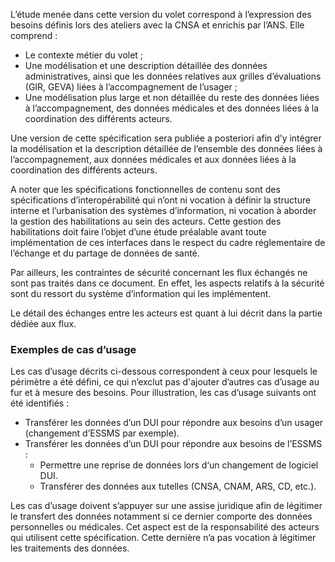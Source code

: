 L’étude menée dans cette version du volet correspond à l’expression des besoins définis lors des ateliers avec la CNSA et enrichis par l’ANS. Elle comprend :
* Le contexte métier du volet ;
* Une modélisation et une description détaillée des données administratives, ainsi que les données relatives aux grilles d’évaluations (GIR, GEVA) liées à l’accompagnement de l’usager ;
* Une modélisation plus large et non détaillée du reste des données liées à l’accompagnement, des données médicales et des données liées à la coordination des différents acteurs.

Une version de cette spécification sera publiée a posteriori afin d’y intégrer la modélisation et la description détaillée de l’ensemble des données liées à l’accompagnement, aux données médicales et aux données liées à la coordination des différents acteurs.

A noter que les spécifications fonctionnelles de contenu sont des spécifications d’interopérabilité qui n’ont ni vocation à définir la structure interne et l’urbanisation des systèmes d’information, ni vocation à aborder la gestion des habilitations au sein des acteurs. Cette gestion des habilitations doit faire l’objet d’une étude préalable avant toute implémentation de ces interfaces dans le respect du cadre réglementaire de l’échange et du partage de données de santé. 

Par ailleurs, les contraintes de sécurité concernant les flux échangés ne sont pas traités dans ce document. En effet, les aspects relatifs à la sécurité sont du ressort du système d’information qui les implémentent.

Le détail des échanges entre les acteurs est quant à lui décrit dans la partie dédiée aux flux.

### Exemples de cas d’usage

Les cas d’usage décrits ci-dessous correspondent à ceux pour lesquels le périmètre a été défini, ce qui n’exclut pas d'ajouter d’autres cas d’usage au fur et à mesure des besoins.
Pour illustration, les cas d’usage suivants ont été identifiés :
* Transférer les données d’un DUI pour répondre aux besoins d’un usager (changement d’ESSMS par exemple).
* Transférer les données d’un DUI pour répondre aux besoins de l’ESSMS :
  - Permettre une reprise de données lors d‘un changement de logiciel DUI.
  - Transférer des données aux tutelles (CNSA, CNAM, ARS, CD, etc.).

Les cas d’usage doivent s’appuyer sur une assise juridique afin de légitimer le transfert des données notamment si ce dernier comporte des données personnelles ou médicales. Cet aspect est de la responsabilité des acteurs qui utilisent cette spécification. Cette dernière n’a pas vocation à légitimer les traitements des données.